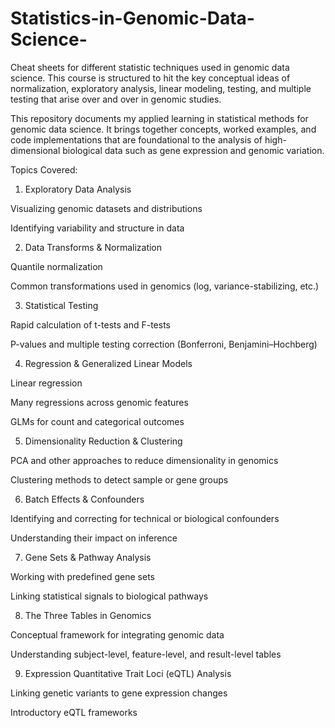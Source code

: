 # Statistics-in-Genomic-Data-Science-
Cheat sheets for different statistic techniques used in genomic data science.
This course is structured to hit the key conceptual ideas of normalization, exploratory analysis, linear modeling, testing, and multiple testing that arise over and over in genomic studies.

This repository documents my applied learning in statistical methods for genomic data science. It brings together concepts, worked examples, and code implementations that are foundational to the analysis of high-dimensional biological data such as gene expression and genomic variation.

Topics Covered:

1) Exploratory Data Analysis

  Visualizing genomic datasets and distributions

  Identifying variability and structure in data

2) Data Transforms & Normalization

  Quantile normalization

  Common transformations used in genomics (log, variance-stabilizing, etc.)

3) Statistical Testing

  Rapid calculation of t-tests and F-tests

  P-values and multiple testing correction (Bonferroni, Benjamini–Hochberg)

4) Regression & Generalized Linear Models

  Linear regression

  Many regressions across genomic features

  GLMs for count and categorical outcomes

5) Dimensionality Reduction & Clustering

  PCA and other approaches to reduce dimensionality in genomics

  Clustering methods to detect sample or gene groups

6) Batch Effects & Confounders

  Identifying and correcting for technical or biological confounders

  Understanding their impact on inference

7) Gene Sets & Pathway Analysis

  Working with predefined gene sets

  Linking statistical signals to biological pathways

8) The Three Tables in Genomics

  Conceptual framework for integrating genomic data

  Understanding subject-level, feature-level, and result-level tables

9) Expression Quantitative Trait Loci (eQTL) Analysis

  Linking genetic variants to gene expression changes

  Introductory eQTL frameworks
